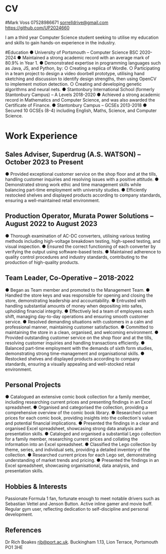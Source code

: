 # CV
#Mark Voss	07528986671
 sorrelldrive@gmail.com
 https://github.com/UP2024660

I am a third year Computer Science student seeking to utilise my education and skills to gain hands-on experience in the industry.

#Education
  ●	University of Portsmouth – Computer Science BSC 2020-2024
    ●	Maintained a strong academic record with an average mark of 80.9% in Year 1.
    ●	Demonstrated expertise in programming languages such as Java, JS, and Python, by:
      ○	Creating a replica of Wordle.
      ○	Participating in a team project to design a video doorbell prototype, utilising hand sketching and discussion to identify design strengths, then using OpenCV to implement motion detection.
      ○	Creating and developing genetic algorithms and neural nets.
  ●	Stantonbury International School (formerly Stantonbury Campus) – A Levels 2018-2020
    ●	Achieved a strong academic record in Mathematics and Computer Science, and was also awarded the Certificate of Finance.
  ●	Stantonbury Campus – GCSEs 2013-2018
    ●	Secured 10 GCSEs (8-4) including English, Maths, Science, and Computer Science.

# Work Experience
## Sales Adviser, Superdrug (A.S. WATSON) – October 2023 to Present
  ●	Provided exceptional customer service on the shop floor and at the tills, handling customer inquiries and resolving issues with a positive attitude.
  ●	Demonstrated strong work ethic and time management skills while balancing part-time employment with university studies.
  ●	Efficiently restocked shelves and displayed products according to company standards, ensuring a well-maintained retail environment.

## Production Operator, Murata Power Solutions – August 2022 to August 2023
  ●	Thorough examination of AC-DC converters, utilising various testing methods including high-voltage breakdown testing, high-speed testing, and visual inspection.
  ●	Ensured the correct functioning of each converter by verifying the output using software-based tests.
  ●	Maintained adherence to quality control procedures and industry standards, contributing to the production of high-quality products.

## Team Leader, Co-Operative – 2018-2022
  ●	Began as Team member and promoted to the Management Team.
  ●	Handled the store keys and was responsible for opening and closing the store, demonstrating leadership and accountability.
  ●	Entrusted with handling substantial amounts of money when depositing into safes, upholding financial integrity.
  ●	Effectively led a team of employees each shift, managing day-to-day operations and ensuring smooth customer service.
  ●	Resolved demanding situations with customers in a calm and professional manner, maintaining customer satisfaction.
  ●	Committed to maintaining the store in a clean, organised, and welcoming environment.
  ●	Provided outstanding customer service on the shop floor and at the tills, resolving customer inquiries and handling transactions efficiently.
  ●	Balanced part-time employment with the demands of sixth form studies, demonstrating strong time-management and organisational skills.
  ●	Restocked shelves and displayed products according to company standards, ensuring a visually appealing and well-stocked retail environment.

## Personal Projects
  ●	Catalogued an extensive comic book collection for a family member, including researching current prices and presenting findings in an Excel spreadsheet.
  ●	Organised and categorised the collection, providing a comprehensive overview of the comic book library.
  ●	Researched current prices for each comic book, providing insights into the collection's value and potential financial implications.
  ●	Presented the findings in a clear and organised Excel spreadsheet, showcasing strong data analysis and presentation skills.
  ●	Cataloged and organised a substantial Lego collection for a family member, researching current prices and collating the information into an Excel spreadsheet.
  ●	Classified the Lego collection by theme, series, and individual sets, providing a detailed inventory of the collection.
  ●	Researched current prices for each Lego set, demonstrating understanding of market trends and pricing.
  ●	Presented the findings in an Excel spreadsheet, showcasing organisational, data analysis, and presentation skills.

## Hobbies & Interests

Passionate Formula 1 fan, fortunate enough to meet notable drivers such as Sebastian Vettel and Jenson Button.  Active inline gamer and movie buff.  Regular gym user, reflecting dedication to self-discipline and personal development.

## References
Dr Rich Boakes <rjb@port.ac.uk>. Buckingham 1.13, Lion Terrace, Portsmouth PO1 3HE

